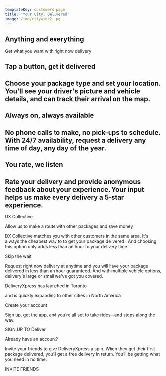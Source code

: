 ```yaml
---
templateKey: customers-page
title: 'Your City, Delivered'
image: /img/citywide2.jpg
---
```

## Anything and everything

Get what you want with right now delivery

## 

## Tap a button, get it delivered

## Choose your package type and set your location. You'll see your driver's picture and vehicle details, and can track their arrival on the map.

## 

## Always on, always available

## No phone calls to make, no pick-ups to schedule. With 24/7 availability, request a delivery any time of day, any day of the year.

## 

## You rate, we listen

## Rate your delivery and provide anonymous feedback about your experience. Your input helps us make every delivery a 5-star experience.





DX Collective

Allow us to make a route with other packages and save money

DX Collective matches you with other customers in the same area. It's always the cheapest way to to get your package delivered . And choosing this option only adds less than an hour to your delivery time.

Skip the wait

Request right now delivery at anytime and you will have your package delivered in less than an hour guaranteed. And with multiple vehicle options, delivery's large or small we've got you covered.



DeliveryXpress has launched in Toronto

and is quickly expanding to other cities in North America



Create your account

Sign up, get the app, and you’re all set to take rides—and stops along the way.



SIGN UP TO Deliver

Already have an account?

Invite your friends to give DeliveryXpress a spin. When they get their first package delivered, you’ll get a free delivery in return. You’ll be getting what you need in no time.



INVITE FRIENDS
